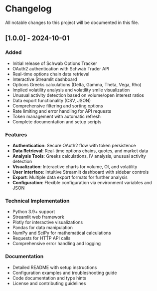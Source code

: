 # Changelog

All notable changes to this project will be documented in this file.

## [1.0.0] - 2024-10-01

### Added
- Initial release of Schwab Options Tracker
- OAuth2 authentication with Schwab Trader API
- Real-time options chain data retrieval
- Interactive Streamlit dashboard
- Options Greeks calculations (Delta, Gamma, Theta, Vega, Rho)
- Implied volatility analysis and volatility smile visualization
- Unusual activity detection based on volume/open interest ratios
- Data export functionality (CSV, JSON)
- Comprehensive filtering and sorting options
- Rate limiting and error handling for API requests
- Token management with automatic refresh
- Complete documentation and setup scripts

### Features
- **Authentication**: Secure OAuth2 flow with token persistence
- **Data Retrieval**: Real-time options chains, quotes, and market data
- **Analysis Tools**: Greeks calculations, IV analysis, unusual activity detection
- **Visualization**: Interactive charts for volume, OI, and volatility
- **User Interface**: Intuitive Streamlit dashboard with sidebar controls
- **Export**: Multiple data export formats for further analysis
- **Configuration**: Flexible configuration via environment variables and JSON

### Technical Implementation
- Python 3.9+ support
- Streamlit web framework
- Plotly for interactive visualizations
- Pandas for data manipulation
- NumPy and SciPy for mathematical calculations
- Requests for HTTP API calls
- Comprehensive error handling and logging

### Documentation
- Detailed README with setup instructions
- Configuration examples and troubleshooting guide
- Code documentation and type hints
- License and contributing guidelines